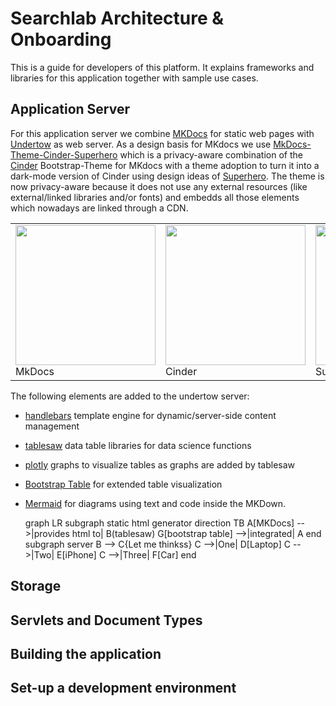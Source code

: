 # Searchlab Architecture & Onboarding

This is a guide for developers of this platform. It explains frameworks and libraries for this application
together with sample use cases. 

## Application Server

For this application server we combine [MKDocs](https://www.mkdocs.org) for static web pages with [Undertow](https://undertow.io/) as web server.
As a design basis for MKdocs we use [MkDocs-Theme-Cinder-Superhero](https://github.com/Orbiter/MkDocs-Theme-Cinder-Superhero) which is a
privacy-aware combination of the [Cinder](https://sourcefoundry.org/cinder/) Bootstrap-Theme for MKdocs with a theme adoption to turn it into
a dark-mode version of Cinder using design ideas of [Superhero](https://bootswatch.com/superhero/). The theme is now privacy-aware because it
does not use any external resources (like external/linked libraries and/or fonts) and embedds all those elements which nowadays are linked through
a CDN.

<table>
<tr>
<td style="background: transparent; border: none;"><img src="../img/tile_MkDocs.png" width="224"><br/>MkDocs</td>
<td style="background: transparent; border: none;"><img src="../img/tile_Cinder.png" width="224"><br/>Cinder</td>
<td style="background: transparent; border: none;"><img src="../img/tile_Superhero.png" width="224"><br/>Superhero</td>
<td style="background: transparent; border: none;"><img src="../img/tile_Undertow.png" width="224"><br/>Undertow</td>
</tr>

</table>

The following elements are added to the undertow server:

- [handlebars](https://handlebarsjs.com/) template engine for dynamic/server-side content management
- [tablesaw](https://jtablesaw.github.io/tablesaw/gettingstarted) data table libraries for data science functions
- [plotly](https://plotly.com/python/) graphs to visualize tables as graphs are added by tablesaw
- [Bootstrap Table](https://bootstrap-table.com/) for extended table visualization
- [Mermaid](https://mermaid-js.github.io/mermaid/#/) for diagrams using text and code inside the MKDown.

  <div class="mermaid">
    graph LR
    subgraph static html generator
      direction TB
      A[MKDocs] -->|provides html to| B(tablesaw)
      G[bootstrap table] -->|integrated| A
    end
    subgraph server
      B --> C{Let me thinkss}
      C -->|One| D[Laptop]
      C -->|Two| E[iPhone]
      C -->|Three| F[Car]
    end
  </div>

## Storage


## Servlets and Document Types


## Building the application


## Set-up a development environment